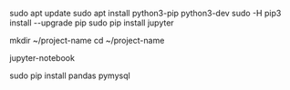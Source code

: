 sudo apt update
sudo apt install python3-pip python3-dev
sudo -H pip3 install --upgrade pip
sudo pip install jupyter

mkdir ~/project-name
cd ~/project-name

jupyter-notebook

sudo pip install pandas pymysql
